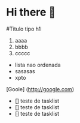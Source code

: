 # Hi there 👋

#Titulo tipo h1

1. aaaa
2. bbbb
1. ccccc


* lista nao ordenada
* sasasas
* xpto

[Goole] (http://google.com)


- [] teste de tasklist
- [] teste de tasklist
- [] teste de tasklist




<!--
**LeandroFeitozaGnu/LeandroFeitozaGnu** is a ✨ _special_ ✨ repository because its `README.md` (this file) appears on your GitHub profile.

Here are some ideas to get you started:

- 🔭 I’m currently working on ...
- 🌱 I’m currently learning ...
- 👯 I’m looking to collaborate on ...
- 🤔 I’m looking for help with ...
- 💬 Ask me about ...
- 📫 How to reach me: ...
- 😄 Pronouns: ...
- ⚡ Fun fact: ...
-->

